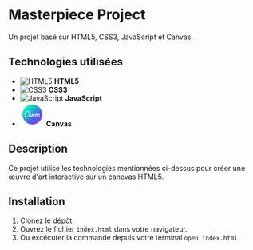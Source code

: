 # Masterpiece Project

Un projet basé sur HTML5, CSS3, JavaScript et Canvas.

## Technologies utilisées

- ![HTML5](https://img.icons8.com/color/48/000000/html-5.png) **HTML5**
- ![CSS3](https://img.icons8.com/color/48/000000/css3.png) **CSS3**
- ![JavaScript](https://img.icons8.com/color/48/000000/javascript.png) **JavaScript**
- ![Canvas](canva.png) **Canvas**

## Description

Ce projet utilise les technologies mentionnées ci-dessus pour créer une œuvre d'art interactive sur un canevas HTML5.

## Installation

1. Clonez le dépôt.
2. Ouvrez le fichier `index.html` dans votre navigateur.
3. Ou excécuter la commande depuis votre terminal `open index.html`

